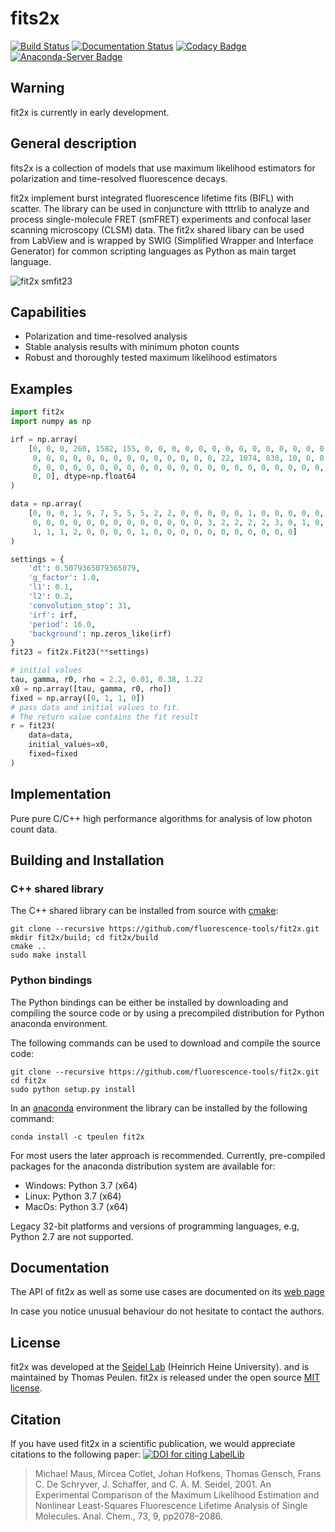 # fits2x
[![Build Status](https://travis-ci.org/fluorescence-tools/fit2x.svg?branch=master)](https://travis-ci.org/fluorescence-tools/fit2x)
[![Documentation Status](https://readthedocs.org/projects/fit2x/badge/?version=latest)](https://tttrlib.readthedocs.io/en/latest/?badge=latest)
[![Codacy Badge](https://app.codacy.com/project/badge/Grade/23eed581443e47e6b739613f540dc6c2)](https://www.codacy.com/gh/Fluorescence-Tools/fit2x?utm_source=github.com&amp;utm_medium=referral&amp;utm_content=Fluorescence-Tools/fit2x&amp;utm_campaign=Badge_Grade)
[![Anaconda-Server Badge](https://anaconda.org/tpeulen/fit2x/badges/installer/conda.svg)](https://anaconda.org/tpeulen/fit2x)

## Warning
fit2x is currently in early development.

## General description
fits2x is a collection of models that use maximum likelihood
estimators for polarization and time-resolved fluorescence decays.

fit2x implement burst integrated fluorescence lifetime fits (BIFL)
with scatter. The library can be used in conjuncture with tttrlib to 
analyze and  process single-molecule FRET (smFRET) experiments and 
confocal laser  scanning microscopy (CLSM) data. The fit2x shared libary 
can be used from LabView and is wrapped by SWIG (Simplified Wrapper and 
Interface Generator) for common scripting languages as Python as main 
target language. 

![fit2x smfit23][1]

## Capabilities
*   Polarization and time-resolved analysis 
*   Stable analysis results with minimum photon counts 
*   Robust and thoroughly tested maximum likelihood estimators

## Examples

```python
import fit2x
import numpy as np

irf = np.array(
    [0, 0, 0, 260, 1582, 155, 0, 0, 0, 0, 0, 0, 0, 0, 0, 0, 0, 0, 0, 0,
     0, 0, 0, 0, 0, 0, 0, 0, 0, 0, 0, 0, 0, 0, 22, 1074, 830, 10, 0, 0,
     0, 0, 0, 0, 0, 0, 0, 0, 0, 0, 0, 0, 0, 0, 0, 0, 0, 0, 0, 0, 0, 0, 
     0, 0], dtype=np.float64
)

data = np.array(
    [0, 0, 0, 1, 9, 7, 5, 5, 5, 2, 2, 0, 0, 0, 0, 0, 1, 0, 0, 0, 0, 0, 
     0, 0, 0, 0, 0, 0, 0, 0, 0, 0, 0, 0, 0, 3, 2, 2, 2, 2, 3, 0, 1, 0,
     1, 1, 1, 2, 0, 0, 0, 0, 1, 0, 0, 0, 0, 0, 0, 0, 0, 0, 0, 0]
)

settings = {
    'dt': 0.5079365079365079,
    'g_factor': 1.0,
    'l1': 0.1,
    'l2': 0.2,
    'convolution_stop': 31,
    'irf': irf,
    'period': 16.0,
    'background': np.zeros_like(irf)
}
fit23 = fit2x.Fit23(**settings)

# initial values
tau, gamma, r0, rho = 2.2, 0.01, 0.38, 1.22
x0 = np.array([tau, gamma, r0, rho])
fixed = np.array([0, 1, 1, 0])
# pass data and initial values to fit. 
# The return value contains the fit result 
r = fit23(
    data=data,
    initial_values=x0,
    fixed=fixed
)
```

## Implementation
Pure pure C/C++ high performance algorithms for analysis of low photon count 
data.

## Building and Installation

### C++ shared library

The C++ shared library can be installed from source with [cmake](https://cmake.org/):

```console
git clone --recursive https://github.com/fluorescence-tools/fit2x.git
mkdir fit2x/build; cd fit2x/build
cmake ..
sudo make install
```

### Python bindings
The Python bindings can be either be installed by downloading and compiling the 
source code or by using a precompiled distribution for Python anaconda environment.

The following commands can be used to download and compile the source code:

```console
git clone --recursive https://github.com/fluorescence-tools/fit2x.git
cd fit2x
sudo python setup.py install
```

In an [anaconda](https://www.anaconda.com/) environment the library can 
be installed by the following command: 
```console
conda install -c tpeulen fit2x
```

For most users the later approach is recommended. Currently, pre-compiled 
packages for the anaconda distribution system are available for:

*   Windows: Python 3.7 (x64)
*   Linux: Python 3.7 (x64)
*   MacOs: Python 3.7 (x64)

Legacy 32-bit platforms and versions of programming languages, e.g, Python 2.7 
are not supported.

## Documentation
The API of fit2x as well as some use cases are documented 
on its [web page](https://fluorescence-tools.github.io/fit2x) 

In case you notice unusual behaviour do not hesitate to contact the authors. 
    
## License
fit2x was developed at the [Seidel Lab](<https://www.mpc.uni-duesseldorf.de/>) (Heinrich Heine University). 
and is maintained by Thomas Peulen. fit2x is released under the open source [MIT license](<https://opensource.org/licenses/MIT>).

## Citation
If you have used fit2x in a scientific publication, we would appreciate citations to the following paper: 
[![DOI for citing LabelLib](https://img.shields.io/badge/10.1021/ac000877g-blue.svg)](https://doi.org/10.1021/ac000877g)
> Michael Maus, Mircea Cotlet, Johan Hofkens, Thomas Gensch, Frans C. De Schryver, J. Schaffer, and C. A. M. Seidel, 2001. An Experimental Comparison of the Maximum Likelihood Estimation and Nonlinear Least-Squares Fluorescence Lifetime Analysis of Single Molecules. Anal. Chem., 73, 9, pp2078–2086.

 [1]: https://github.com/Fluorescence-Tools/fit2x/blob/gh-pages/docs/_build/html/_images/fit23_1.png "Fit23 single molecule MLE"
 